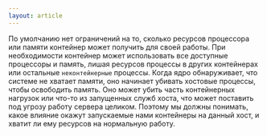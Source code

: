 ```yaml
---
layout: article
---
```


По умолчанию нет ограничений на то, сколько ресурсов процессора или памяти контейнер может получить для своей работы. При необходимости контейнер может использовать все доступные процессоры и память, лишая ресурсов процессы в других контейнерах или остальные `неконтейнерные` процессы. Когда ядро обнаруживает, что системе не хватает памяти, оно начинает убивать хостовые процессы, чтобы освободить память. Оно может убить часть контейнерных нагрузок или что-то из запущенных служб хоста, что может поставить под угрозу работу сервера целиком. Поэтому мы должны понимать, какое влияние окажут запускаемые нами контейнеры на данный хост, и хватит ли ему ресурсов на нормальную работу.
